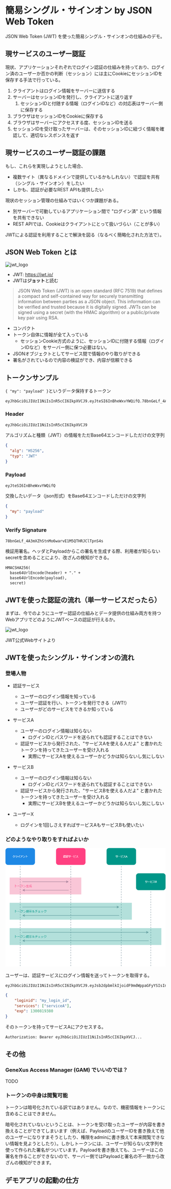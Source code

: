 # 簡易シングル・サインオン by JSON Web Token

JSON Web Token (JWT) を使った簡易シングル・サインオンの仕組みのデモ。

## 現サービスのユーザー認証

現状、アプリケーションそれぞれでログイン認証の仕組みを持っており、ログイン済のユーザーか否かの判断（セッション）には主にCookieにセッションIDを保存する手法で行っている。

1. クライアントはログイン情報をサーバーに送信する
2. サーバーはセッションIDを発行し、クライアントに送り返す
    1. セッションIDと付随する情報（ログインIDなど）の対応表はサーバー側に保存する
3. ブラウザはセッションIDをCookieに保存する
4. ブラウザはサーバーにアクセスする度、セッションIDを送る
5. セッションIDを受け取ったサーバーは、そのセッションIDに紐づく情報を確認して、適切なレスポンスを返す

## 現サービスのユーザー認証の課題

もし、これらを実現しようとした場合、

* 複数サイト（異なるドメインで提供しているかもしれない）で認証を共有（シングル・サインオン）をしたい
* しかも、認証が必要なREST APIも提供したい

現状のセッション管理の仕組みではいくつか課題がある。

* 別サーバーで可動しているアプリケーション間で "ログイン済" という情報を共有できない
* REST APIでは、Cookieはクライアントにとって扱いづらい（ことが多い）

JWTによる認証を利用することで解決を図る（なるべく簡略化された方法で）。

## JSON Web Token とは

![jwt_logo](https://jwt.io/img/pic_logo.svg)

* JWT: https://jwt.io/
* JWTは**ジョット**と読む

> JSON Web Token (JWT) is an open standard (RFC 7519) that defines a compact and self-contained way for securely transmitting information between parties as a JSON object. This information can be verified and trusted because it is digitally signed. JWTs can be signed using a secret (with the HMAC algorithm) or a public/private key pair using RSA.

* コンパクト
* トークン自体に情報が全て入っている
    * セッションCookie方式のように、セッションIDに付随する情報（ログインIDなど）をサーバー側に保つ必要はない。
* JSONオブジェクトとしてサービス間で情報のやり取りができる
* 署名がされているので内容の検証ができ、内容が信頼できる

## トークンサンプル

`{ "my": "payload" }`というデータ保持するトークン

```
eyJhbGciOiJIUzI1NiIsInR5cCI6IkpXVCJ9.eyJteSI6InBheWxvYWQifQ.78bnGeLf_4A3mXZhStnMo6warvE1M5QTHRJClTpnS4s
```

### Header

```
eyJhbGciOiJIUzI1NiIsInR5cCI6IkpXVCJ9
```

アルゴリズムと種類（JWT）の情報をただBase64エンコードしただけの文字列

```json
{
  "alg": "HS256",
  "typ": "JWT"
}
```

### Payload

```
eyJteSI6InBheWxvYWQifQ
```

交換したいデータ（json形式）をBase64エンコードしただけの文字列

```json
{
  "my": "payload"
}
```

### Verify Signature

```
78bnGeLf_4A3mXZhStnMo6warvE1M5QTHRJClTpnS4s
```

検証用署名。ヘッダとPayloadからこの署名を生成する際、利用者が知らないsecretを含めることにより、改ざんの検知ができる。

```
HMACSHA256(
  base64UrlEncode(header) + "." +
  base64UrlEncode(payload),
  secret)
```

## JWTを使った認証の流れ（単一サービスだったら）

まずは、今でのようにユーザー認証の仕組みとデータ提供の仕組み両方を持つWebアプリでどのようにJWTベースの認証が行えるか。

![jwt_logo](https://cdn.auth0.com/content/jwt/jwt-diagram.png)

JWT公式Webサイトより

## JWTを使ったシングル・サインオンの流れ

### 登場人物

* 認証サービス
  * ユーザーのログイン情報を知っている
  * ユーザー認証を行い、トークンを発行できる（JWT!）
  * ユーザーがどのサービスをできるか知っている

* サービスA
  * ユーザーのログイン情報は知らない
    * ログインIDとパスワードを送られても認証することはできない
  * 認証サービスから発行された、"サービスAを使える人だよ" と書かれたトークンを持ってきたユーザーを受け入れる
    * 実際にサービスAを使えるユーザーかどうかは知らないし気にしない

* サービスB
  * ユーザーのログイン情報は知らない
    * ログインIDとパスワードを送られても認証することはできない
  * 認証サービスから発行された、"サービスBを使える人だよ" と書かれたトークンを持ってきたユーザーを受け入れる
    * 実際にサービスBを使えるユーザーかどうかは知らないし気にしない

* ユーザーX
    * ログインを1回しさえすればサービスAもサービスBも使いたい

### どのようなやり取りをすればよいか

![flow](assets/flow.png)

ユーザーは、認証サービスにログイン情報を送ってトークンを取得する。



```
eyJhbGciOiJIUzI1NiIsInR5cCI6IkpXVCJ9.eyJsb2dpbmlkIjoidF9mdWppaGFyYSIsInNlcnZpY2VzIjpbInNlcnZpY2VBIl19.8dJGl0hxmi22lmqxWR9mO9kqTZwMWrqrkOdSWVD_b34
```

```json
{
    "loginid": "my_login_id",
    "services": ["serviceA"],
    "exp": 1300819380
}
```

そのトークンを持ってサービスAにアクセスする。

```
Authorization: Bearer eyJhbGciOiJIUzI1NiIsInR5cCI6IkpXVCJ...
```

## その他

### GeneXus Access Manager (GAM) でいいのでは？

TODO

### トークンの中身は閲覧可能

トークンは暗号化されている訳ではありません。なので、機密情報をトークンに含めることはできません。

暗号化されていないということは、トークンを受け取ったユーザーが内容を書き換えることができてしまいます（例えば、PayloadのユーザーIDを書き換えて他のユーザーになりすまそうとしたり、権限をadminに書き換えて本来閲覧できない情報を見ようとしたり）。しかしトークンには、ユーザーが知らない文字列を使って作られた署名がついています。Payloadを書き換えても、ユーザーはこの署名を作ることができないので、サーバー側ではPayloadと署名の不一致から改ざんの検知ができます。

## デモアプリの起動の仕方






